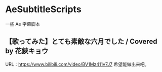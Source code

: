 # AeSubtitleScripts

一些 Ae 字幕脚本

## 【歌ってみた】とても素敵な六月でした / Covered by 花鋏キョウ

URL：https://www.bilibili.com/video/BV1Mz411v7J7
希望能做出来吧。
